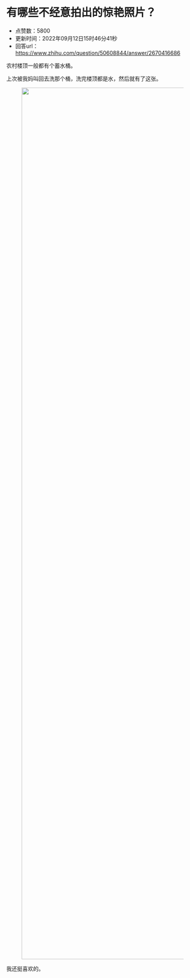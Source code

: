# 有哪些不经意拍出的惊艳照片？
- 点赞数：5800
- 更新时间：2022年09月12日15时46分41秒
- 回答url：https://www.zhihu.com/question/50608844/answer/2670416686
<body>
 <p data-pid="0TkhmJ_e">农村楼顶一般都有个蓄水桶。</p>
 <p data-pid="vW7wvjQJ">上次被我妈叫回去洗那个桶，洗完楼顶都是水，然后就有了这张。</p>
 <figure data-size="normal">
  <img src="https://picx.zhimg.com/50/v2-808d87d59c288d3e1bae6cae67b88539_720w.jpg?source=1940ef5c" data-rawwidth="2276" data-rawheight="1280" data-size="normal" data-original-token="v2-f3a013cbccc3f75c935f364a0a867bec" data-default-watermark-src="https://picx.zhimg.com/50/v2-9aa7cbd05df74c2d5dd132381a7343c5_720w.jpg?source=1940ef5c" class="origin_image zh-lightbox-thumb" width="2276" data-original="https://picx.zhimg.com/v2-808d87d59c288d3e1bae6cae67b88539_r.jpg?source=1940ef5c">
 </figure>
 <p data-pid="mmqHiSmT">我还挺喜欢的。</p>
</body>